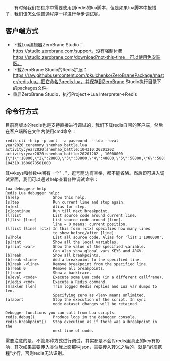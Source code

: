 &ensp;&ensp;&ensp;&ensp;有时候我们在程序中需要使用到redis的lua脚本，但是如果lua脚本中报错了，我们该怎么像普通程序一样进行单步调试呢。

## 客户端方式
- 下载Lua编辑器ZeroBrane Studio：https://studio.zerobrane.com/support，没有强制付费https://studio.zerobrane.com/download?not-this-time，可以使用免安装版。
- 下载ZeroBrane Studio的Redis扩展：https://raw.githubusercontent.com/pkulchenko/ZeroBranePackage/master/redis.lua。把它命名为redis.lua，并保存到ZeroBrane Studio执行目录下的packages文件。
- 重启ZeroBrane Studio，执行Project→Lua Interpreter→Redis


## 命令行方式
目前高版本的redis也是支持直接进行调试的，我们下载redis自带的客户端，然后在客户端所在文件内使用cmd命令：
```
redis-cli -h ip -p port  -a password  --ldb --eval year2020_ceremony_shenhao_battle.lua activity:year2020:shenhao_battle:104310:20201202 activity:year2020:shenhao_battle:20201202 , 10000000 {\"1\":18800,\"2\":28800,\"3\":38800,\"4\":48800,\"5\":58800,\"6\":58800,\"7\":58800,\"8\":28800,\"9\":38800,\"10\":48800,\"11\":58800,\"12\":58800,\"13\":58800,\"14\":58800,\"15\":38800,\"16\":48800,\"17\":58800,\"18\":58800,\"19\":58800,\"20\":58800,\"21\":58800,\"22\":48800,\"23\":58800,\"24\":58800,\"25\":58800,\"26\":58800,\"27\":58800,\"28\":58800,\"29\":58800,\"30\":58800,\"31\":58800,\"32\":58800,\"33\":58800,\"34\":58800,\"35\":58800,\"36\":58800,\"37\":58800,\"38\":58800,\"39\":58800,\"40\":58800,\"41\":58800,\"42\":58800,\"43\":58800,\"44\":58800,\"45\":58800,\"46\":58800,\"47\":58800,\"48\":58800,\"49\":58800,\"50\":58800,\"51\":58800,\"52\":58800,\"53\":58800,\"54\":58800} 104310 1606878581000
```
其中keys和参数中间有一个" , "，逗号两边有空格，都不能省略。然后即可进入调试界面，我们可以通过help查看各种调试命令：
```
lua debugger> help
Redis Lua debugger help:
[h]elp               Show this help.
[s]tep               Run current line and stop again.
[n]ext               Alias for step.
[c]continue          Run till next breakpoint.
[l]list              List source code around current line.
[l]list [line]       List source code around [line].
                     line = 0 means: current position.
[l]list [line] [ctx] In this form [ctx] specifies how many lines
                     to show before/after [line].
[w]hole              List all source code. Alias for 'list 1 1000000'.
[p]rint              Show all the local variables.
[p]rint <var>        Show the value of the specified variable.
                     Can also show global vars KEYS and ARGV.
[b]reak              Show all breakpoints.
[b]reak <line>       Add a breakpoint to the specified line.
[b]reak -<line>      Remove breakpoint from the specified line.
[b]reak 0            Remove all breakpoints.
[t]race              Show a backtrace.
[e]eval <code>       Execute some Lua code (in a different callframe).
[r]edis <cmd>        Execute a Redis command.
[m]axlen [len]       Trim logged Redis replies and Lua var dumps to len.
                     Specifying zero as <len> means unlimited.
[a]abort             Stop the execution of the script. In sync
                     mode dataset changes will be retained.

Debugger functions you can call from Lua scripts:
redis.debug()        Produce logs in the debugger console.
redis.breakpoint()   Stop execution as if there was a breakpoint in the
                     next line of code.
```



需要注意的是，不管那种方式进行调试，其实都是不会对redis里真正的key有影响，其次如果需要传入类似我上面那种json，需要传入转义之后的，就是"必须携程\"才行，否则redis无法识别。